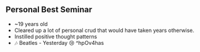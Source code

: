 ## Personal Best Seminar

- ~19 years old
- Cleared up a lot of personal crud that would have taken years otherwise.
- Instilled positive thought patterns
- 🎶 Beatles - Yesterday 😢
 ^hpOv4has